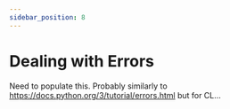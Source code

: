 ```yaml
---
sidebar_position: 8
---
```


# Dealing with Errors

Need to populate this. Probably similarly to https://docs.python.org/3/tutorial/errors.html but for CL...
